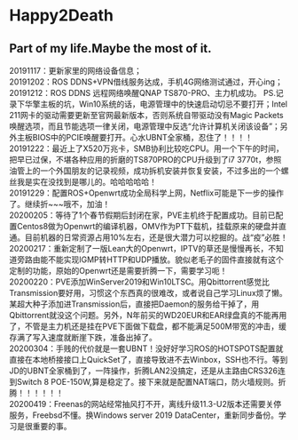 # Happy2Death
Part of my life.Maybe the most of it.  
--------------------------------------------------------------------
20191117：更新家里的网络设备信息；  
20191202：ROS DDNS+VPN借线服务达成，手机4G网络测试通过，开心ing；  
20191212：ROS DDNS 远程网络唤醒QNAP TS870-PRO、主力机成功。
PS.记录下华擎主板的坑，Win10系统的话，电源管理中的快速启动切忌不要打开；Intel 211网卡的驱动需要更新至官网最新版本，否则系统自带驱动没有Magic Packets唤醒选项，而且节能选项一律关闭，电源管理中反选“允许计算机关闭该设备”；另外主板BIOS中的PCIE唤醒要打开。心水UBNT全家桶，忍住了！！！！  
20191222：最近上了X520万兆卡，SMB协利比较吃CPU。用一个下午的时间，把早已过保，不堪各种应用的折磨的TS870PRO的CPU升级到了i7 3770t，参照油管上的一个外国朋友的记录视频，成功拆机安装并恢复安装，不过多出的一个螺丝我是实在没找到是哪儿的。哈哈哈哈哈！  
20191229：配置ROS+Openwrt成功全局科学上网，Netflix可能是下一步的操作了。继续折~~~哦不，加油！  
20200205：等待了1个春节假期后封闭在家，PVE主机终于配置成功。目前已配置Centos8做为Openwrt的编译机器，OMV作为PT下载机，挂载原来的硬盘并直通。目前机器的日常资源占用10%左右，还是很大潜力可以挖掘的。战“疫”必胜！  
20200217：重新定制了一版Lean大的Openwrt，IPTV的草还是慢慢再长，不知道旁路由能不能实现IGMP转HTTP和UDP播放。貌似老毛子的固件直接就有这个定制的功能，原始的Openwrt还是需要折腾一下，需要学习呃！  
20200220：PVE添加WinServer2019和Win10LTSC。用Qbittorrent感觉比Transmission要好用，习惯这个东西真的很难改，或者说自己学习Linux烦了懒。某超大种子添加进Transmission后，直接把Daemon的服务给干掉了，用Qbittorrent就没这个问题。另外，N年前买的WD20EUR和EAR绿盘真的不能再用了，不管是主力机还是挂在PVE下面做下载盘，都不能满足500M带宽的冲击，缓存满了写入速度就断崖下跌，准备出掉了。  
20200304：手贱的代价就是一套UBNT！没好好学习ROS的HOTSPOTS配置就直接在本地桥接接口上QuickSet了，直接导致进不去Winbox，SSH也不行。等到JD的UBNT全家桶到了，一阵操作，折腾LAN2没搞定，还是从主路由CRS326连到Switch 8 POE-150W,算是稳定了。接下来就是配置NAT端口，防火墙规则。折腾！！！！！！  
20200419：Freenas的网站经常抽风打不开，离线升级11.3-U2版本还需要关停服务，Freebsd不懂。换Windows server 2019 DataCenter，重新同步备份。学习是很重要的事。  
